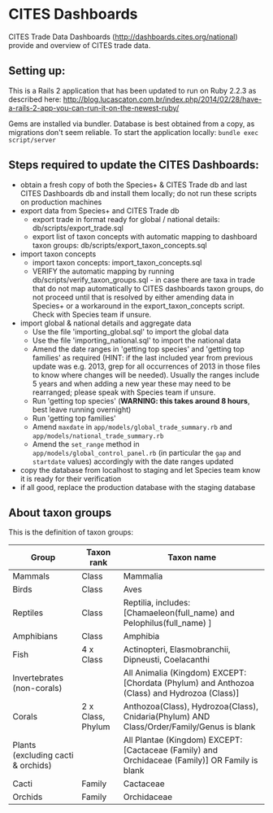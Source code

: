 # CITES Dashboards

CITES Trade Data Dashboards (http://dashboards.cites.org/national) provide and overview of CITES trade data.

## Setting up:

This is a Rails 2 application that has been updated to run on Ruby 2.2.3 as described here: http://blog.lucascaton.com.br/index.php/2014/02/28/have-a-rails-2-app-you-can-run-it-on-the-newest-ruby/

Gems are installed via bundler. Database is best obtained from a copy, as migrations don't seem reliable. To start the application locally: `bundle exec script/server`

## Steps required to update the CITES Dashboards:
  - obtain a fresh copy of both the Species+ & CITES Trade db and last CITES Dashboards db and install them locally; do not run these scripts on production machines
  - export data from Species+ and CITES Trade db
    * export trade in format ready for global / national details: db/scripts/export_trade.sql
    * export list of taxon concepts with automatic mapping to dashboard taxon groups: db/scripts/export_taxon_concepts.sql
  - import taxon concepts
    * import taxon concepts: import_taxon_concepts.sql
    * VERIFY the automatic mapping by running db/scripts/verify_taxon_groups.sql - in case there are taxa in trade that do not map automatically to CITES dashboards taxon groups, do not proceed until that is resolved by either amending data in Species+ or a workaround in the export_taxon_concepts script. Check with Species team if unsure.
  - import global & national details and aggregate data
    * Use the file 'importing_global.sql' to import the global data
    * Use the file 'importing_national.sql' to import the national data
    * Amend the date ranges in 'getting top species' and 'getting top families' as required (HINT: if the last included year from previous update was e.g. 2013, grep for all occurrences of 2013 in those files to know where changes will be needed). Usually the ranges include 5 years and when adding a new year these may need to be rearranged; please speak with Species team if unsure.
    * Run 'getting top species' (**WARNING: this takes around 8 hours**, best leave running overnight)
    * Run 'getting top families'
    * Amend `maxdate` in `app/models/global_trade_summary.rb` and `app/models/national_trade_summary.rb`
    * Amend the `set_range` method in `app/models/global_control_panel.rb` (in particular the `gap` and `startdate` values) accordingly with the date ranges updated
  - copy the database from localhost to staging and let Species team know it is ready for their verification
  - if all good, replace the production database with the staging database

## About taxon groups

This is the definition of taxon groups:

| Group                               | Taxon rank  | Taxon name                                                                                    |
|------------------------------------ |------------ |---------------------------------------------------------------------------------------------- |
| Mammals                             | Class       | Mammalia                                                                                      |
| Birds                               | Class       | Aves                                                                                          |
| Reptiles                            | Class       | Reptilia, includes: [Chamaeleon(full_name) and Pelophilus(full_name) ]                                                                                    |
| Amphibians                          | Class       | Amphibia                                                                                      |
| Fish                                | 4 x Class   | Actinopteri, Elasmobranchii, Dipneusti, Coelacanthi                                                 |
| Invertebrates (non-corals)          |             | All Animalia (Kingdom) EXCEPT: [Chordata (Phylum) and Anthozoa (Class) and Hydrozoa (Class)]  |
| Corals                              | 2 x Class, Phylum   | Anthozoa(Class), Hydrozoa(Class), Cnidaria(Phylum) AND Class/Order/Family/Genus is blank                                                                           |
| Plants (excluding cacti & orchids)  |             | All Plantae (Kingdom) EXCEPT: [Cactaceae (Family) and Orchidaceae (Family)] OR Family is blank                  |
| Cacti                               | Family      | Cactaceae                                                                                     |
| Orchids                             | Family      | Orchidaceae                                                                                   |
